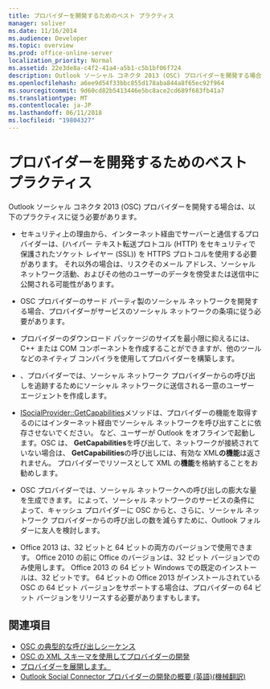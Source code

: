 ```yaml
---
title: プロバイダーを開発するためのベスト プラクティス
manager: soliver
ms.date: 11/16/2014
ms.audience: Developer
ms.topic: overview
ms.prod: office-online-server
localization_priority: Normal
ms.assetid: 22e3de8a-c4f2-41a4-a5b1-c5b1bf06f724
description: Outlook ソーシャル コネクタ 2013 (OSC) プロバイダーを開発する場合は、以下のプラクティスに従う必要があります。
ms.openlocfilehash: a6ee9d54f33bbc855d178aba844a8f65ec92f964
ms.sourcegitcommit: 9d60cd82b5413446e5bc8ace2cd689f683fb41a7
ms.translationtype: MT
ms.contentlocale: ja-JP
ms.lasthandoff: 06/11/2018
ms.locfileid: "19804327"
---
```

# <a name="best-practices-for-developing-a-provider"></a>プロバイダーを開発するためのベスト プラクティス

Outlook ソーシャル コネクタ 2013 (OSC) プロバイダーを開発する場合は、以下のプラクティスに従う必要があります。
  
- セキュリティ上の理由から、インターネット経由でサーバーと通信するプロバイダーは、(ハイパー テキスト転送プロトコル (HTTP) をセキュリティで保護されたソケット レイヤー (SSL)) を HTTPS プロトコルを使用する必要があります。 それ以外の場合は、リスクそのメール アドレス、ソーシャル ネットワーク活動、およびその他のユーザーのデータを傍受または送信中に公開される可能性があります。
    
- OSC プロバイダーのサード パーティ製のソーシャル ネットワークを開発する場合、プロバイダーがサービスのソーシャル ネットワークの条項に従う必要があります。
    
- プロバイダーのダウンロード パッケージのサイズを最小限に抑えるには、C++ または COM コンポーネントを作成することができますが、他のツールなどのネイティブ コンパイラを使用してプロバイダーを構築します。
    
- 、プロバイダーでは、ソーシャル ネットワーク プロバイダーからの呼び出しを追跡するためにソーシャル ネットワークに送信される一意のユーザー エージェントを作成します。
    
- [ISocialProvider::GetCapabilities](isocialprovider-getcapabilities.md)メソッドは、プロバイダーの機能を取得するのにはインターネット経由でソーシャル ネットワークを呼び出すことに依存させないでください。 など、ユーザーが Outlook をオフラインで起動します。OSC は、 **GetCapabilities**を呼び出して、ネットワークが接続されていない場合は、 **GetCapabilities**の呼び出しには、有効な XML**の機能**は返されません。 プロバイダーでリソースとして XML の**機能**を格納することをお勧めします。 
    
- OSC プロバイダーでは、ソーシャル ネットワークへの呼び出しの膨大な量を生成できます。 によって、ソーシャル ネットワークのサービスの条件によって、キャッシュ プロバイダーに OSC からと、さらに、ソーシャル ネットワーク プロバイダーからの呼び出しの数を減らすために、Outlook フォルダーに友人を検討します。
    
- Office 2013 は、32 ビットと 64 ビットの両方のバージョンで使用できます。 Office 2010 の前に Office のバージョンは、32 ビット バージョンでのみ使用します。 Office 2013 の 64 ビット Windows での既定のインストールは、32 ビットです。 64 ビットの Office 2013 がインストールされている OSC の 64 ビット バージョンをサポートする場合は、プロバイダーの 64 ビット バージョンをリリースする必要がありますもします。 
    
## <a name="see-also"></a>関連項目

- [OSC の典型的な呼び出しシーケンス](osc-typical-calling-sequences.md)  
- [OSC の XML スキーマを使用してプロバイダーの開発](developing-a-provider-with-the-osc-xml-schema.md)  
- [プロバイダーを展開します。](deploying-a-provider.md)  
- [Outlook Social Connector プロバイダーの開発の概要 (英語)(機械翻訳)](getting-started-with-developing-an-outlook-social-connector-provider.md)


